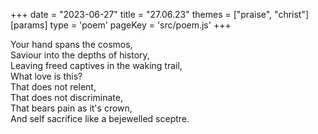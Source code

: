 +++
date = "2023-06-27"
title = "27.06.23"
themes = ["praise", "christ"]
[params]
  type = 'poem'
  pageKey = 'src/poem.js'
+++

Your hand spans the cosmos,  
Saviour into the depths of history,  
Leaving freed captives in the waking trail,  
What love is this?  
That does not relent,  
That does not discriminate,  
That bears pain as it's crown,  
And self sacrifice like a bejewelled sceptre.
